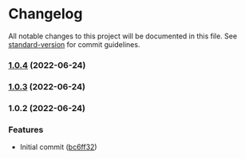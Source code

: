 # Changelog

All notable changes to this project will be documented in this file. See [standard-version](https://github.com/conventional-changelog/standard-version) for commit guidelines.

### [1.0.4](https://github.com/DulliAG/test-package/compare/v1.0.3...v1.0.4) (2022-06-24)

### [1.0.3](https://github.com/DulliAG/test-package/compare/v1.0.2...v1.0.3) (2022-06-24)

### 1.0.2 (2022-06-24)


### Features

* Initial commit ([bc6ff32](https://github.com/DulliAG/test-package/commit/bc6ff3237125447fb37532faf680c2bff78c2012))
